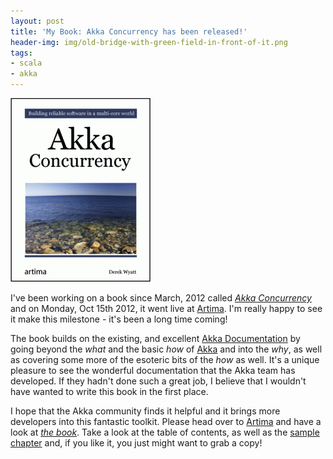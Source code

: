 ```yaml
---
layout: post
title: 'My Book: Akka Concurrency has been released!'
header-img: img/old-bridge-with-green-field-in-front-of-it.png
tags:
- scala
- akka
---
```

<img src="/images/akka-concurrency.png" class="unadorned" />

I've been working on a book since March, 2012 called [*Akka Concurrency*](http://www.artima.com/shop/akka_concurrency/) and on Monday, Oct 15th 2012, it went live at [Artima](http://www.artima.com/forums/flat.jsp?forum=270&thread=346485). I'm really happy to see it make this milestone - it's been a long time coming!

The book builds on the existing, and excellent [Akka Documentation](http://akka.io/docs) by going beyond the *what* and the basic *how* of [Akka](http://akka.io/) and into the *why*, as well as covering some more of the esoteric bits of the *how* as well. It's a unique pleasure to see the wonderful documentation that the Akka team has developed. If they hadn't done such a great job, I believe that I wouldn't have wanted to write this book in the first place.

I hope that the Akka community finds it helpful and it brings more developers into this fantastic toolkit. Please head over to [Artima](http://www.artima.com/) and have a look at [*the book*](http://www.artima.com/shop/akka_concurrency/). Take a look at the table of contents, as well as the [sample chapter](http://www.artima.com/samples/AkkaDoesConcurrencyCh4.pdf) and, if you like it, you just might want to grab a copy!
